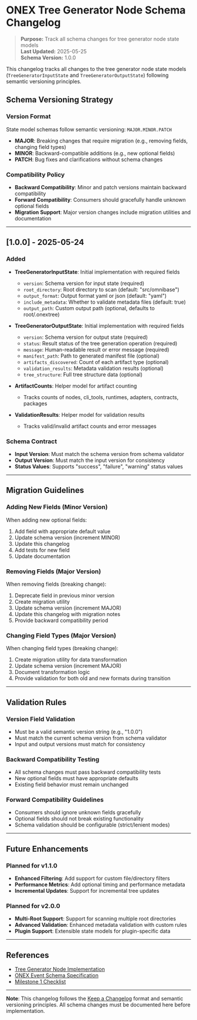 <!-- === OmniNode:Metadata ===
metadata_version: 0.1.0
protocol_version: 0.1.0
owner: OmniNode Team
copyright: OmniNode Team
schema_version: 0.1.0
name: CHANGELOG.md
version: 1.0.0
uuid: f4183f6d-2ee4-4e2c-b58f-1cc7cecbaa80
author: OmniNode Team
created_at: '2025-05-28T12:40:27.545999'
last_modified_at: '1970-01-01T00:00:00Z'
description: Stamped by MarkdownHandler
state_contract: state_contract://default
lifecycle: active
hash: '0000000000000000000000000000000000000000000000000000000000000000'
entrypoint: markdown://CHANGELOG
namespace: markdown://CHANGELOG
meta_type: tool

<!-- === /OmniNode:Metadata === -->
# ONEX Tree Generator Node Schema Changelog

> **Purpose:** Track all schema changes for tree generator node state models  
> **Last Updated:** 2025-05-25  
> **Schema Version:** 1.0.0

This changelog tracks all changes to the tree generator node state models (`TreeGeneratorInputState` and `TreeGeneratorOutputState`) following semantic versioning principles.

## Schema Versioning Strategy

### Version Format
State model schemas follow semantic versioning: `MAJOR.MINOR.PATCH`

- **MAJOR**: Breaking changes that require migration (e.g., removing fields, changing field types)
- **MINOR**: Backward-compatible additions (e.g., new optional fields)
- **PATCH**: Bug fixes and clarifications without schema changes

### Compatibility Policy
- **Backward Compatibility**: Minor and patch versions maintain backward compatibility
- **Forward Compatibility**: Consumers should gracefully handle unknown optional fields
- **Migration Support**: Major version changes include migration utilities and documentation

---

## [1.0.0] - 2025-05-24

### Added
- **TreeGeneratorInputState**: Initial implementation with required fields
  - `version`: Schema version for input state (required)
  - `root_directory`: Root directory to scan (default: "src/omnibase")
  - `output_format`: Output format yaml or json (default: "yaml")
  - `include_metadata`: Whether to validate metadata files (default: true)
  - `output_path`: Custom output path (optional, defaults to root/.onextree)

- **TreeGeneratorOutputState**: Initial implementation with required fields
  - `version`: Schema version for output state (required)
  - `status`: Result status of the tree generation operation (required)
  - `message`: Human-readable result or error message (required)
  - `manifest_path`: Path to generated manifest file (optional)
  - `artifacts_discovered`: Count of each artifact type (optional)
  - `validation_results`: Metadata validation results (optional)
  - `tree_structure`: Full tree structure data (optional)

- **ArtifactCounts**: Helper model for artifact counting
  - Tracks counts of nodes, cli_tools, runtimes, adapters, contracts, packages

- **ValidationResults**: Helper model for validation results
  - Tracks valid/invalid artifact counts and error messages

### Schema Contract
- **Input Version**: Must match the schema version from schema validator
- **Output Version**: Must match the input version for consistency
- **Status Values**: Supports "success", "failure", "warning" status values

---

## Migration Guidelines

### Adding New Fields (Minor Version)
When adding new optional fields:

1. Add field with appropriate default value
2. Update schema version (increment MINOR)
3. Update this changelog
4. Add tests for new field
5. Update documentation

### Removing Fields (Major Version)
When removing fields (breaking change):

1. Deprecate field in previous minor version
2. Create migration utility
3. Update schema version (increment MAJOR)
4. Update this changelog with migration notes
5. Provide backward compatibility period

### Changing Field Types (Major Version)
When changing field types (breaking change):

1. Create migration utility for data transformation
2. Update schema version (increment MAJOR)
3. Document transformation logic
4. Provide validation for both old and new formats during transition

---

## Validation Rules

### Version Field Validation
- Must be a valid semantic version string (e.g., "1.0.0")
- Must match the current schema version from schema validator
- Input and output versions must match for consistency

### Backward Compatibility Testing
- All schema changes must pass backward compatibility tests
- New optional fields must have appropriate defaults
- Existing field behavior must remain unchanged

### Forward Compatibility Guidelines
- Consumers should ignore unknown fields gracefully
- Optional fields should not break existing functionality
- Schema validation should be configurable (strict/lenient modes)

---

## Future Enhancements

### Planned for v1.1.0
- **Enhanced Filtering**: Add support for custom file/directory filters
- **Performance Metrics**: Add optional timing and performance metadata
- **Incremental Updates**: Support for incremental tree updates

### Planned for v2.0.0
- **Multi-Root Support**: Support for scanning multiple root directories
- **Advanced Validation**: Enhanced metadata validation with custom rules
- **Plugin Support**: Extensible state models for plugin-specific data

---

## References

- [Tree Generator Node Implementation](v1_0_0/node.py)
- [ONEX Event Schema Specification](../../docs/protocol/onex_event_schema.md)
- [Milestone 1 Checklist](../../docs/milestones/milestone_1_checklist.md)

---

**Note**: This changelog follows the [Keep a Changelog](https://keepachangelog.com/en/1.0.0/) format and semantic versioning principles. All schema changes must be documented here before implementation.
